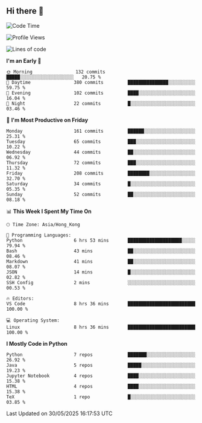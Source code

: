 ## Hi there 👋

<!--
**gessiegulugulu/gessiegulugulu** is a ✨ _special_ ✨ repository because its `README.md` (this file) appears on your GitHub profile.

Here are some ideas to get you started:

- 🔭 I’m currently working on ...
- 🌱 I’m currently learning ...
- 👯 I’m looking to collaborate on ...
- 🤔 I’m looking for help with ...
- 💬 Ask me about ...
- 📫 How to reach me: ...
- 😄 Pronouns: ...
- ⚡ Fun fact: ...
-->

<!--START_SECTION:waka-->
![Code Time](http://img.shields.io/badge/Code%20Time-427%20hrs-blue)

![Profile Views](http://img.shields.io/badge/Profile%20Views-0-blue)

![Lines of code](https://img.shields.io/badge/From%20Hello%20World%20I%27ve%20Written-3.6%20million%20lines%20of%20code-blue)

**I'm an Early 🐤** 

```text
🌞 Morning                132 commits         █████░░░░░░░░░░░░░░░░░░░░   20.75 % 
🌆 Daytime                380 commits         ███████████████░░░░░░░░░░   59.75 % 
🌃 Evening                102 commits         ████░░░░░░░░░░░░░░░░░░░░░   16.04 % 
🌙 Night                  22 commits          █░░░░░░░░░░░░░░░░░░░░░░░░   03.46 % 
```
📅 **I'm Most Productive on Friday** 

```text
Monday                   161 commits         ██████░░░░░░░░░░░░░░░░░░░   25.31 % 
Tuesday                  65 commits          ███░░░░░░░░░░░░░░░░░░░░░░   10.22 % 
Wednesday                44 commits          ██░░░░░░░░░░░░░░░░░░░░░░░   06.92 % 
Thursday                 72 commits          ███░░░░░░░░░░░░░░░░░░░░░░   11.32 % 
Friday                   208 commits         ████████░░░░░░░░░░░░░░░░░   32.70 % 
Saturday                 34 commits          █░░░░░░░░░░░░░░░░░░░░░░░░   05.35 % 
Sunday                   52 commits          ██░░░░░░░░░░░░░░░░░░░░░░░   08.18 % 
```


📊 **This Week I Spent My Time On** 

```text
🕑︎ Time Zone: Asia/Hong_Kong

💬 Programming Languages: 
Python                   6 hrs 53 mins       ████████████████████░░░░░   79.94 % 
Bash                     43 mins             ██░░░░░░░░░░░░░░░░░░░░░░░   08.46 % 
Markdown                 41 mins             ██░░░░░░░░░░░░░░░░░░░░░░░   08.07 % 
JSON                     14 mins             █░░░░░░░░░░░░░░░░░░░░░░░░   02.82 % 
SSH Config               2 mins              ░░░░░░░░░░░░░░░░░░░░░░░░░   00.53 % 

🔥 Editors: 
VS Code                  8 hrs 36 mins       █████████████████████████   100.00 % 

💻 Operating System: 
Linux                    8 hrs 36 mins       █████████████████████████   100.00 % 
```

**I Mostly Code in Python** 

```text
Python                   7 repos             ███████░░░░░░░░░░░░░░░░░░   26.92 % 
Java                     5 repos             █████░░░░░░░░░░░░░░░░░░░░   19.23 % 
Jupyter Notebook         4 repos             ████░░░░░░░░░░░░░░░░░░░░░   15.38 % 
HTML                     4 repos             ████░░░░░░░░░░░░░░░░░░░░░   15.38 % 
TeX                      1 repo              █░░░░░░░░░░░░░░░░░░░░░░░░   03.85 % 
```




 Last Updated on 30/05/2025 16:17:53 UTC
<!--END_SECTION:waka-->
